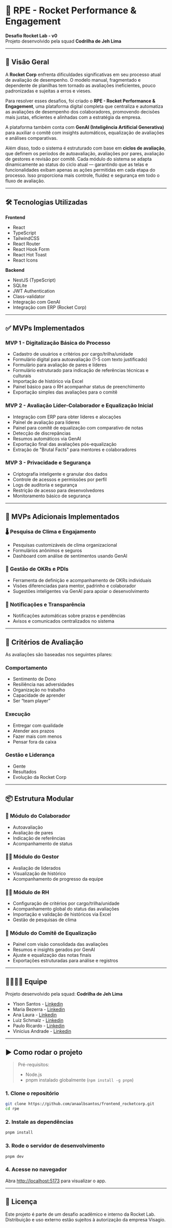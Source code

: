 # 🚀 RPE - Rocket Performance & Engagement

**Desafio Rocket Lab - v0**  
Projeto desenvolvido pela squad **Codrilha de Jeh Lima**

---

## 📘 Visão Geral

A **Rocket Corp** enfrenta dificuldades significativas em seu processo atual de avaliação de desempenho. O modelo manual, fragmentado e dependente de planilhas tem tornado as avaliações ineficientes, pouco padronizadas e sujeitas a erros e vieses.

Para resolver esses desafios, foi criado o **RPE - Rocket Performance & Engagement**, uma plataforma digital completa que centraliza e automatiza as avaliações de desempenho dos colaboradores, promovendo decisões mais justas, eficientes e alinhadas com a estratégia da empresa.

A plataforma também conta com **GenAI (Inteligência Artificial Generativa)** para auxiliar o comitê com insights automáticos, equalização de avaliações e análises comparativas.

Além disso, todo o sistema é estruturado com base em **ciclos de avaliação**, que definem os períodos de autoavaliação, avaliações por pares, avaliação de gestores e revisão por comitê. Cada módulo do sistema se adapta dinamicamente ao status do ciclo atual — garantindo que as telas e funcionalidades exibam apenas as ações permitidas em cada etapa do processo. Isso proporciona mais controle, fluidez e segurança em todo o fluxo de avaliação.

---

## 🛠️ Tecnologias Utilizadas

**Frontend**
- React
- TypeScript
- TailwindCSS
- React Router
- React Hook Form
- React Hot Toast
- React Icons

**Backend**
- NestJS (TypeScript)
- SQLite
- JWT Authentication
- Class-validator
- Integração com GenAI
- Integração com ERP (Rocket Corp)

---

## ✅ MVPs Implementados

### MVP 1 - Digitalização Básica do Processo
- Cadastro de usuários e critérios por cargo/trilha/unidade
- Formulário digital para autoavaliação (1-5 com texto justificado)
- Formulário para avaliação de pares e líderes
- Formulário estruturado para indicação de referências técnicas e culturais
- Importação de histórico via Excel
- Painel básico para o RH acompanhar status de preenchimento
- Exportação simples das avaliações para o comitê

### MVP 2 - Avaliação Líder-Colaborador e Equalização Inicial
- Integração com ERP para obter líderes e alocações
- Painel de avaliação para líderes
- Painel para comitê de equalização com comparativo de notas
- Detecção de discrepâncias
- Resumos automáticos via GenAI
- Exportação final das avaliações pós-equalização
- Extração de "Brutal Facts" para mentores e colaboradores

### MVP 3 - Privacidade e Segurança
- Criptografia inteligente e granular dos dados
- Controle de acessos e permissões por perfil
- Logs de auditoria e segurança
- Restrição de acesso para desenvolvedores
- Monitoramento básico de segurança

---

## 🔧 MVPs Adicionais Implementados

### 🌡️ Pesquisa de Clima e Engajamento
- Pesquisas customizáveis de clima organizacional
- Formulários anônimos e seguros
- Dashboard com análise de sentimentos usando GenAI

### 🎯 Gestão de OKRs e PDIs
- Ferramenta de definição e acompanhamento de OKRs individuais
- Visões diferenciadas para mentor, padrinho e colaborador
- Sugestões inteligentes via GenAI para apoiar o desenvolvimento

### 🔔 Notificações e Transparência
- Notificações automáticas sobre prazos e pendências
- Avisos e comunicados centralizados no sistema

---

## 🧩 Critérios de Avaliação

As avaliações são baseadas nos seguintes pilares:

### **Comportamento**
- Sentimento de Dono
- Resiliência nas adversidades
- Organização no trabalho
- Capacidade de aprender
- Ser “team player”

### **Execução**
- Entregar com qualidade
- Atender aos prazos
- Fazer mais com menos
- Pensar fora da caixa

### **Gestão e Liderança**
- Gente
- Resultados
- Evolução da Rocket Corp

---

## 📦 Estrutura Modular

### 👤 Módulo do Colaborador
- Autoavaliação
- Avaliação de pares
- Indicação de referências
- Acompanhamento de status

### 👨‍💼 Módulo do Gestor
- Avaliação de liderados
- Visualização de histórico
- Acompanhamento de progresso da equipe

### 🧑‍💼 Módulo de RH
- Configuração de critérios por cargo/trilha/unidade
- Acompanhamento global do status das avaliações
- Importação e validação de históricos via Excel
- Gestão de pesquisas de clima

### 🧠 Módulo do Comitê de Equalização
- Painel com visão consolidada das avaliações
- Resumos e insights gerados por GenAI
- Ajuste e equalização das notas finais
- Exportações estruturadas para análise e registros

---

## 👨‍👩‍👧‍👦 Equipe

Projeto desenvolvido pela squad: **Codrilha de Jeh Lima**

- Ylson Santos - [Linkedin](https://www.linkedin.com/in/ylson-santos/)
- Maria Bezerra - [Linkedin](https://www.linkedin.com/in/mariabdma/)
- Ana Laura - [Linkedin](https://www.linkedin.com/in/ana-laura-albuquerque/)
- Luiz Schmalz - [Linkedin](https://www.linkedin.com/in/luizeduardoschmalz/)
- Paulo Ricardo - [Linkedin](https://www.linkedin.com/in/paulo-rago-a1a090219/)
- Vinicius Andrade - [Linkedin](https://www.linkedin.com/in/viniciusdeandradejordao/)

---

## ▶️ Como rodar o projeto

> Pré-requisitos:
> - Node.js 
> - pnpm instalado globalmente (`npm install -g pnpm`)

### 1. Clone o repositório

```bash
git clone https://github.com/anaalbsantos/frontend_rocketcorp.git
cd rpe
```

### 2. Instale as dependências

```bash
pnpm install
```

### 3. Rode o servidor de desenvolvimento

```bash
pnpm dev
```

### 4. Acesse no navegador

Abra [http://localhost:5173](http://localhost:5173) para visualizar o app.

---

## 📄 Licença

Este projeto é parte de um desafio acadêmico e interno da Rocket Lab.  
Distribuição e uso externo estão sujeitos à autorização da empresa Visagio.